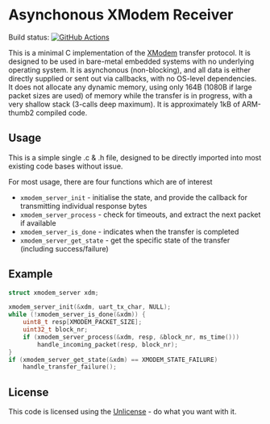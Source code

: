 # Asynchonous XModem Receiver
Build status: [![GitHub Actions](https://github.com/AndreRenaud/async_xmodem/workflows/Build%20and%20Test/badge.svg)](https://github.com/AndreRenaud/async_xmodem/actions)

This is a minimal C implementation of the 
[XModem](https://en.wikipedia.org/wiki/XMODEM) transfer protocol.
It is designed to be used in bare-metal embedded systems with no
underlying operating system. It is asynchonous (non-blocking), and
all data is either directly supplied or sent out via callbacks,
with no OS-level dependencies. It does not allocate any dynamic memory,
using only 164B (1080B if large packet sizes are used) of memory while
the transfer is in progress, with a very shallow stack (3-calls deep
maximum). It is approximately 1kB of ARM-thumb2 compiled code.

## Usage
This is a simple single .c & .h file, designed to be directly imported into
most existing code bases without issue.

For most usage, there are four functions which are of interest
* `xmodem_server_init` - initialise the state, and provide the callback for
transmitting individual response bytes
* `xmodem_server_process` - check for timeouts, and extract the next packet
if available
* `xmodem_server_is_done` - indicates when the transfer is completed
* `xmodem_server_get_state` - get the specific state of the transfer
(including success/failure)

## Example
```c
struct xmodem_server xdm;

xmodem_server_init(&xdm, uart_tx_char, NULL);
while (!xmodem_server_is_done(&xdm)) {
	uint8_t resp[XMODEM_PACKET_SIZE];
	uint32_t block_nr;
	if (xmodem_server_process(&xdm, resp, &block_nr, ms_time()))
		handle_incoming_packet(resp, block_nr);
}
if (xmodem_server_get_state(&xdm) == XMODEM_STATE_FAILURE)
	handle_transfer_failure();
```

## License
This code is licensed using the [Unlicense](https://unlicense.org/) - do
what you want with it.
